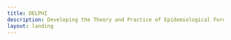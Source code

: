 ```yaml
---
title: DELPHI
description: Developing the Theory and Practice of Epidemiological Forecasting
layout: landing
---
```

